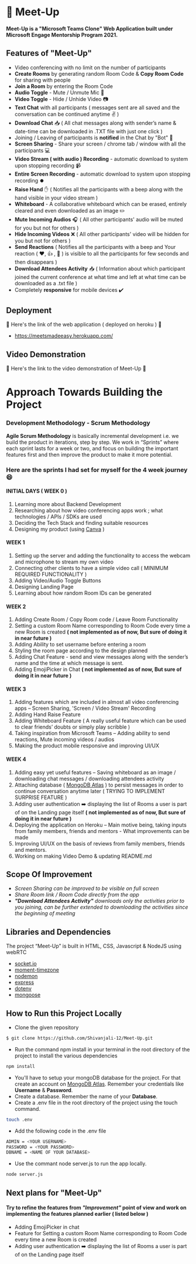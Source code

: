 # 👥 Meet-Up
#### Meet-Up is a "Microsoft Teams Clone" Web Application built under Microsoft Engage Mentorship Program 2021.

## Features of "Meet-Up"
- Video conferencing with no limit on the number of participants
- **Create Rooms** by generating random Room Code & **Copy Room Code** for sharing with people
- **Join a Room** by entering the Room Code
- **Audio Toggle** - Mute / Unmute Mic 🎤
- **Video Toggle** - Hide / Unhide Video 📷
- **Text Chat** with all participants ( messages sent are all saved and the conversation can be continued anytime ✌️ )
- **Download Chat** 📥 ( All chat messages along with sender’s name & date-time can be downloaded in .TXT file with just one click )
- Joining / Leaving of participants is **notified** in the Chat by "Bot" 🤖
- **Screen Sharing** - Share your screen / chrome tab / window with all the participants 💻
- **Video Stream ( with audio ) Recording** - automatic download to system upon stopping recording 📹
- **Entire Screen Recording** - automatic download to system upon stopping recording ⏺️
- **Raise Hand** ✋ ( Notifies all the participants with a beep along with the hand visible in your video stream )
- **Whiteboard** - A collaborative whiteboard which can be erased, entirely cleared and even downloaded as an image ✏️ 
- **Mute Incoming Audios** 🎧 ( All other participants' audio will be muted for you but not for others )
- **Hide Incoming Videos** ❌ ( All other participants' video will be hidden for you but not for others )
- **Send Reactions** ( Notifies all the participants with a beep and Your reaction ( ❤️, 👍 , 👏 ) is visible to all the participants for few seconds and then disappears )
- **Download Attendees Activity** 📥 ( Information about which participant joined the current conference at what time and left at what time can be downloaded as a .txt file )
- Completely **responsive** for mobile devices ✔️

## Deployment 
🚀 Here's the link of the web application ( deployed on heroku ) 🚀
- https://meetsmadeeasy.herokuapp.com/

## Video Demonstration 
🚀 Here's the link to the video demonstration of Meet-Up 🚀

# Approach Towards Building the Project
### Development Methodology - Scrum Methodology
**Agile Scrum Methodology** is basically incremental development i.e. we build the product in iterations, step by step.
We work in “Sprints” where each sprint lasts for a week or two, and focus on building the important features first and 
then improve the product to make it more potential.

### Here are the sprints I had set for myself for the 4 week journey 😄

#### INITIAL DAYS ( WEEK 0 )
1. Learning more about Backend Development
2. Researching about how video conferencing apps work ; what technologies / APIs / SDKs are used
3. Deciding the Tech Stack and finding suitable resources
4. Designing my product (using [Canva](https://www.canva.com/) )

#### WEEK 1
1. Setting up the server and adding the functionality to access the webcam and microphone to stream my own video
2. Connecting other clients to have a simple video call ( MINIMUM REQUIRED FUNCTIONALITY )
3. Adding Video/Audio Toggle Buttons
4. Designing Landing Page
5. Learning about how random Room IDs can be generated

#### WEEK 2
1. Adding Create Room / Copy Room code / Leave Room Functionality
2. Setting a custom Room Name corresponding to Room Code every time a new Room is created **( not implemented as of now, But sure of doing it in near future )**
3. Adding Ability to set username before entering a room
4. Styling the room page according to the design planned
5. Adding Chat Feature - send and view messages along with the sender’s name and the time at which message is sent.
6. Adding EmojiPicker in Chat **( not implemented as of now, But sure of doing it in near future )**

#### WEEK 3
1. Adding features which are included in almost all video conferencing apps – Screen Sharing, 'Screen / Video Stream' Recording
2. Adding Hand Raise Feature
3. Adding Whiteboard Feature ( A really useful feature which can be used to clear friends’ doubts or simply play scribble )
4. Taking inspiration from Microsoft Teams – Adding ability to send reactions, Mute incoming videos / audios
5. Making the product mobile responsive and improving UI/UX

#### WEEK 4
1. Adding easy yet useful features – Saving whiteboard as an image / downloading chat messages / downloading attendees activity
2. Attaching database ( [MongoDB Atlas](https://www.mongodb.com/) ) to persist messages in order to continue conversation anytime later ( TRYING TO IMPLEMENT SURPRISE FEATURE )
3. Adding user authentication ➡️ displaying the list of Rooms a user is part of on the Landing page itself
**( not implemented as of now, But sure of doing it in near future )**
4. Deploying the application on Heroku – Main motive being, taking inputs from family members, friends and mentors - What improvements can be made
5. Improving UI/UX on the basis of reviews from family members, friends and mentors.
6. Working on making Video Demo & updating README.md

## Scope Of Improvement
- *Screen Sharing can be improved to be visible on full screen*
- *Share Room link / Room Code directly from the app*
- ***"Download Attendees Activity"** downloads only the activities prior to you joining, can be further extended to downloading the activities since the beginning of meeting*

## Libraries and Dependencies
The project “Meet-Up” is built in HTML, CSS, Javascript & NodeJS using webRTC
- [socket.io](https://www.npmjs.com/package/socket.io)
-	[moment-timezone](https://www.npmjs.com/package/moment-timezone)
- [nodemon](https://www.npmjs.com/package/nodemon)
-	[express](https://www.npmjs.com/package/express)
-	[dotenv](https://www.npmjs.com/package/dotenv)
-	[mongoose](https://www.npmjs.com/package/mongoose)

## How to Run this Project Locally
- Clone the given repository
```bash
$ git clone https://github.com/Shivanjali-12/Meet-Up.git
```
- Run the command npm install in your terminal in the root directory of the project to install the various dependencies
```bash
npm install
```
- You'll have to setup your mongoDB database for the project. For that create an account on [MongoDB Atlas](https://www.mongodb.com/). 
  Remember your credentials like **Username** & **Password**.
- Create a database. Remember the name of your **Database**.
- Create a .env file in the root directory of the project using the touch command.
```bash
touch .env
```
- Add the following code in the .env file
```bash
ADMIN = <YOUR USERNAME>
PASSWORD = <YOUR PASSWORD>
DBNAME = <NAME OF YOUR DATABASE>
```
- Use the commant node server.js to run the app locally.
```bash
node server.js
```

## Next plans for "Meet-Up"
#### Try to refine the features from ***"Improvement"*** point of view and work on implementing the features planned earlier ( listed below )
- Adding EmojiPicker in chat
- Feature for Setting a custom Room Name corresponding to Room Code every time a new Room is created
- Adding user authentication ➡️ displaying the list of Rooms a user is part of on the Landing page itself